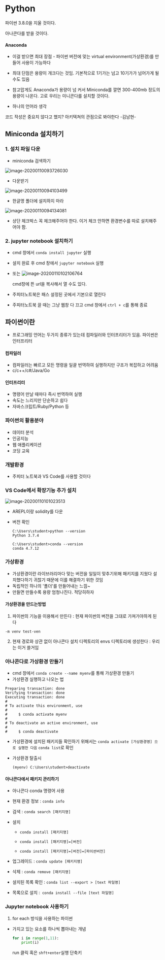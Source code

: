 # Python

파이썬 3.8.0을 지울 것이다.

아나콘다를 받을 것이다.

#### Anaconda

- 이걸 받으면 최대 장점 - 파이썬 버전에 맞는 virtual environment(가상환경)를 만들어 사용이 가능하다

- 최대 단점은 용량이 개크다는 것임. 기본적으로 1기가는 넘고 10기가가 넘어가게 될 수도 있음

- 참고맙게도 Anaconda가 용량이 넘 커서 Miniconda를 깔면 300-400mb 정도의 용량이 나온다. 고로 우리는 미니콘다를 설치할 것이다. 
- 하나의 언어라 생각



코드 작성은 중요치 않다고 했지? 아키텍쳐의 관점으로 봐야한다 -김남현-



## Miniconda 설치하기

### 1. 설치 파일 다운

- miniconda 검색하기

![image-20200110093726030](python00.assets/image-20200110093726030.png)

- 다운받기

![image-20200110094103499](python00.assets/image-20200110094103499.png)

- 한글명 폴더에 설치하지 마라

![image-20200110094134081](python00.assets/image-20200110094134081.png)

- 상단 체크박스 꼭 체크해주어야 한다. 이거 체크 안하면 환경변수를 따로 설치해주어야 함.

### 2. jupyter notebook 설치하기

- cmd 창에서 `conda install jupyter` 실행

- 설치 완료 후 cmd 창에서 `jupyter notebook` 실행

- 또는 ![image-20200110102106764](python00.assets/image-20200110102106764.png)

  cmd창에 뜬 url을 복사해서 열 수도 있다.

- 주피터노트북은 패스 설정된 곳에서 기본으로 열린다

- 주피터노트북 끌 때는 그냥 웹창 다 끄고 cmd 창에서 `ctrl + c`를 통해 종료

  





## 파이썬이란

- 프로그래밍 언어는 두가지 종류가  있는데 컴파일러와 인터프리터가 있음. 파이썬은 인터프리터

#### 컴파일러

- 컴파일러는 빠르고 모든 명령을 일괄 번역하여 실행하지만 구조가 복잡하고 어려움
- c/c++/c#/Java/Go

#### 인터프리터

- 명령어 만날 때마다 즉시 번역하여 실행
- 속도는 느리지만 단순하고 쉽다
- 자바스크립트/Ruby/Python 등

### 파이썬의 활용분야

- 데이터 분석
- 인공지능
- 웹 애플리케이션 
- 코딩 교육 

### 개발환경

- 주피터 노트북과 VS Code를 사용할 것이다



### VS Code에서 확장기능 추가 설치

![image-20200110101023513](python00.assets/image-20200110101023513.png)

- AREPL이랑 solidity를 다운

- 버전 확인

  ```shell
  C:\Users\student>python --version
  Python 3.7.4
  
  C:\Users\student>conda --version
  conda 4.7.12
  ```



### 가상환경

- 가상환경이란 라이브러리마다 맞는 버전을 일일이 맞추기위해 패키지를 지웠다 설치했다하기 귀찮기 때문에 이를 해결하기 위한 것임
- 독립적인 하나의 '폴더'를 만들어내는 느낌~
- 만들면 만들수록 용량 엄청나진다. 적당히하자

#### 가상환경을 만드는방법

1. 파이썬의 기능을 이용해서 만든다 : 현재 파이썬의 버전을 그대로 가져가야하게 된다

`-m venv test-ven`

2. 현재 경로와 상관 없이 아나콘다 설치 디렉토리의 envs 디렉토리에 생성한다 : 우리는 이거 쓸거임

   

### 아나콘다로 가상환경 만들기

- cmd 창에서 `conda create --name myenv`를 통해 가상환경 만들기
- 가상환경 실행하고 나오는 법

```shell
Preparing transaction: done
Verifying transaction: done
Executing transaction: done
#
# To activate this environment, use
#
#     $ conda activate myenv
#
# To deactivate an active environment, use
#
#     $ conda deactivate
```

- 가상환경에 설치된 패키지들 확인하기 위해서는 `conda activate [가상환경명] 으로 실행한 다음` `conda list`로 확인

- 가상환경 탈출시

  ```shell
  (myenv) C:\Users\student>deactivate
  ```

#### 아나콘다에서 패키지 관리하기

- 아나콘다 conda 명령어 사용

- 현재 환경 정보 : `conda info `

- 검색 : `conda search [패키지명]`

- 설치

  - `conda install [패키지명]`

  - `conda install [패키지명]=[버전]`
  - `conda install [패키지명]=[버전]=[파이썬버전]`

- 업그레이드 : `conda update [패키지명]`

- 삭제 : `conda remove [패키지명]`

- 설치된 목록 확인 : `conda list --export > [text 파일명] `

- 목록으로 설치 :` conda install --file [text 파일명]`



### Jupyter notebook 사용하기

1. for each 방식을 사용하는 파이썬

- 가지고 있는 요소를 하나씩 뽑아내는 개념

  ```python
  for i in range(1,11):
      print(i)
  ```

  run 클릭 혹은 `shft+enter`실행 단축키







